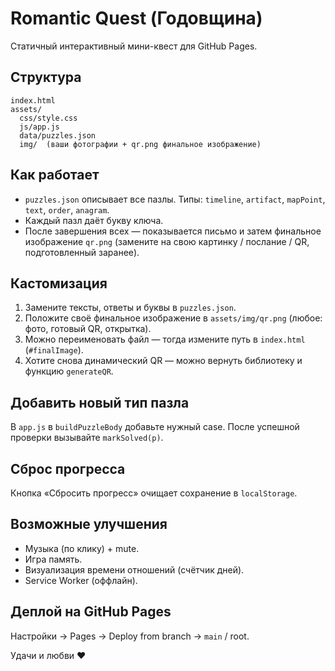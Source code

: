 # Romantic Quest (Годовщина)

Статичный интерактивный мини-квест для GitHub Pages.

## Структура
```
index.html
assets/
  css/style.css
  js/app.js
  data/puzzles.json
  img/  (ваши фотографии + qr.png финальное изображение)
```

## Как работает
- `puzzles.json` описывает все пазлы. Типы: `timeline`, `artifact`, `mapPoint`, `text`, `order`, `anagram`.
- Каждый пазл даёт букву ключа.
- После завершения всех — показывается письмо и затем финальное изображение `qr.png` (замените на свою картинку / послание / QR, подготовленный заранее).

## Кастомизация
1. Замените тексты, ответы и буквы в `puzzles.json`.
2. Положите своё финальное изображение в `assets/img/qr.png` (любое: фото, готовый QR, открытка).
3. Можно переименовать файл — тогда измените путь в `index.html` (`#finalImage`).
4. Хотите снова динамический QR — можно вернуть библиотеку и функцию `generateQR`.

## Добавить новый тип пазла
В `app.js` в `buildPuzzleBody` добавьте нужный case. После успешной проверки вызывайте `markSolved(p)`.

## Сброс прогресса
Кнопка «Сбросить прогресс» очищает сохранение в `localStorage`.

## Возможные улучшения
- Музыка (по клику) + mute.
- Игра память.
- Визуализация времени отношений (счётчик дней).
- Service Worker (оффлайн).

## Деплой на GitHub Pages
Настройки → Pages → Deploy from branch → `main` / root.

Удачи и любви ❤️
